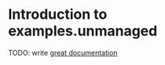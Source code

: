 # Introduction to examples.unmanaged

TODO: write [great documentation](http://jacobian.org/writing/what-to-write/)
